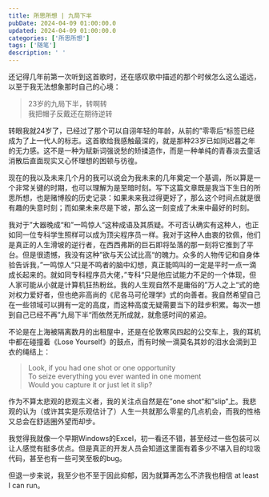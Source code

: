 ```yaml
---
title: 所思所想 | 九局下半
pubDate: 2024-04-09 01:00:00.0
updated: 2024-04-09 01:00:00.0
categories: ['所思所想']
tags: ['随笔']
description: ' '
---
```


还记得几年前第一次听到这首歌时，还在感叹歌中描述的那个时候怎么这么遥远，以至于我无法想象那时自己的心境：

>23岁的九局下半，转啊转<br>
>我把帽子反戴还在期待逆转

转眼我就24岁了，已经过了那个可以自诩年轻的年龄，从前的”零零后“标签已经成为了上一代人的标志。这首歌给我感触最深的，就是那种23岁已如同迟暮之年的无力感。这不是一种为赋新词强说愁的矫揉造作，而是一种单纯的青春淡去童话消散后直面现实又心怀理想的困顿与彷徨。

现在的我以及未来几个月的我可以说会为我未来的几年奠定一个基调，所以算是一个非常关键的时期，也可以理解为是至暗时刻。写下这篇文章既是我当下生日的所思所想，也是赌博般的历史记录：如果未来我过得更好了，那么这个时间点就是很有趣的失意时刻；而如果未来尽是下坡，那么这一刻变成了未来中最好的时刻。

我对于”大器晚成“和”一鸣惊人“这种成语及其质疑。不可否认确实有这种人，也正如同一位专科学生照样可以成为顶尖程序员一样。我对于这种人由衷的钦佩，他们是真正的人生滑坡的逆行者，在西西弗斯的巨石即将坠落的那一刻将它推到了平台。但是很遗憾，我没有这种”欲与天公试比高“的魄力。众多的人物传记和自身体验告诉我，”一鸣惊人“只是不鸣者的脑中幻想，真正能鸣叫的一定是平时一点一滴成长起来的。就如同专科程序员大佬，”专科“只是他应试能力不足的一个体现，但人家可能从小就是计算机狂热粉丝。我的人生观自然不是庸俗的”万人之上“式的绝对权力爱好者，但也绝非高尚的《尼各马可伦理学》式的向善者。我自然希望自己在一些领域可以拥有一定的高度，而这种高度无疑需要当下的跬步积累。每次一想到自己已经不再”九局下半“而依然无所成就，就愈感时间的紧迫。

不论是在上海被隔离数月的出租屋中，还是在伦敦寒风四起的公交车上，我的耳机中都在碰撞着《Lose Yourself》的鼓点，而有时候一滴莫名其妙的泪水会滴到卫衣的绳结上：

>Look, if you had one shot or one opportunity<br>
To seize everything you ever wanted in one moment<br>
Would you capture it or just let it slip?

作为不算太悲观的悲观主义者，我的关注点自然是在”one shot“和”slip“上。我悲观的认为（或许其实是乐观估计了）人生一共就那么零星的几点机会，而我的性格又总会在舒适圈外望而却步。

我觉得我就像一个早期Windows的Excel，初一看还不错，甚至经过一些包装可以让人感觉有挺多优点。但是真正的开发人员会知道这里面有着多少不堪入目的垃圾代码，甚至也有一些可笑至极的bug。

但退一步来说，我至少也不至于因此抑郁，因为就算再怎么不济我也相信 at least I can run。
